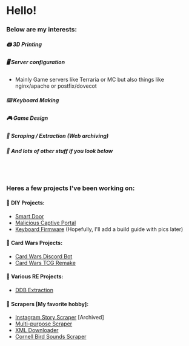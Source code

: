 # Hello! 

### Below are my interests:
##### 🖨️ 3D Printing
##### 🖥️ Server configuration
  - Mainly Game servers like Terraria or MC but also things like nginx/apache or postfix/dovecot
##### ⌨️ Keyboard Making
##### 🎮 Game Design
##### 💉 Scraping / Extraction (Web archiving)
##### 🎨 And lots of other stuff if you look below

<br><br>

### Heres a few projects I've been working on:

#### 🔨 DIY Projects:
  - [Smart Door](https://github.com/641i130/rfid-iot-door)
  - [Malicious Captive Portal](https://github.com/641i130/raspberry-pi-captive-portal-guide)
  - [Keyboard Firmware](https://github.com/641i130/keeb) (Hopefully, I'll add a build guide with pics later)
#### 📇 Card Wars Projects:
  - [Card Wars Discord Bot](https://github.com/641i130/card-wars-discord-bot)
  - [Card Wars TCG Remake](https://github.com/641i130/card-wars-online)
#### 🔎 Various RE Projects:
  - [DDB Extraction](https://github.com/641i130/ddb-extraction)
#### 💉 Scrapers [My favorite hobby]:
  - [Instagram Story Scraper](https://github.com/641i130/instagram-story-scraper) [Archived]
  - [Multi-purpose Scraper](https://github.com/641i130/aspx-python-scraper)
  - [XML Downloader](https://github.com/641i130/prank-dial-file-downloader)
  - [Cornell Bird Sounds Scraper](https://github.com/641i130/allaboutbirds-song-scraper)

